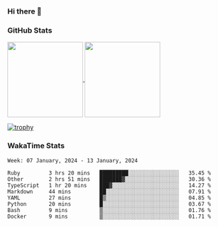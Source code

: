 ### Hi there 👋

### GitHub Stats

<a href="https://github.com/anuraghazra/github-readme-stats">
  <img align="center" height="170px" src="https://github-readme-stats.vercel.app/api/top-langs/?username=tksfjt1024&layout=compact&count_private=true&show_icons=true&show_icons=true&theme=graywhite" />
</a>
<a href="https://github.com/anuraghazra/github-readme-stats">
  <img align="center" height="170px" src="https://github-readme-stats.vercel.app/api?username=tksfjt1024&count_private=true&show_icons=true&show_icons=true&theme=graywhite" />
</a>

[![trophy](https://github-profile-trophy.vercel.app/?username=tksfjt1024)](https://github.com/ryo-ma/github-profile-trophy)

### WakaTime Stats

<!--START_SECTION:waka-->
```text
Week: 07 January, 2024 - 13 January, 2024

Ruby         3 hrs 20 mins   █████████░░░░░░░░░░░░░░░░   35.45 % 
Other        2 hrs 51 mins   ███████▓░░░░░░░░░░░░░░░░░   30.36 % 
TypeScript   1 hr 20 mins    ███▓░░░░░░░░░░░░░░░░░░░░░   14.27 % 
Markdown     44 mins         ██░░░░░░░░░░░░░░░░░░░░░░░   07.91 % 
YAML         27 mins         █▒░░░░░░░░░░░░░░░░░░░░░░░   04.85 % 
Python       20 mins         █░░░░░░░░░░░░░░░░░░░░░░░░   03.67 % 
Bash         9 mins          ▒░░░░░░░░░░░░░░░░░░░░░░░░   01.76 % 
Docker       9 mins          ▒░░░░░░░░░░░░░░░░░░░░░░░░   01.71 % 
```
<!--END_SECTION:waka-->
